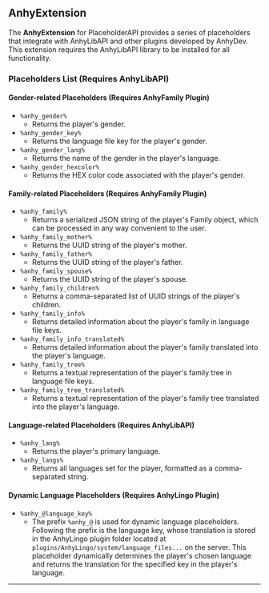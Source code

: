 ## AnhyExtension

The **AnhyExtension** for PlaceholderAPI provides a series of placeholders that integrate with AnhyLibAPI and other plugins developed by AnhyDev. This extension requires the AnhyLibAPI library to be installed for all functionality.

### Placeholders List (Requires AnhyLibAPI)

#### Gender-related Placeholders (Requires AnhyFamily Plugin)

- `%anhy_gender%`
  - Returns the player's gender.
- `%anhy_gender_key%`
  - Returns the language file key for the player's gender.
- `%anhy_gender_lang%`
  - Returns the name of the gender in the player's language.
- `%anhy_gender_hexcolor%`
  - Returns the HEX color code associated with the player's gender.

#### Family-related Placeholders (Requires AnhyFamily Plugin)

- `%anhy_family%`
  - Returns a serialized JSON string of the player's Family object, which can be processed in any way convenient to the user.
- `%anhy_family_mother%`
  - Returns the UUID string of the player's mother.
- `%anhy_family_father%`
  - Returns the UUID string of the player's father.
- `%anhy_family_spouse%`
  - Returns the UUID string of the player's spouse.
- `%anhy_family_children%`
  - Returns a comma-separated list of UUID strings of the player's children.
- `%anhy_family_info%`
  - Returns detailed information about the player's family in language file keys.
- `%anhy_family_info_translated%`
  - Returns detailed information about the player's family translated into the player's language.
- `%anhy_family_tree%`
  - Returns a textual representation of the player's family tree in language file keys.
- `%anhy_family_tree_translated%`
  - Returns a textual representation of the player's family tree translated into the player's language.

#### Language-related Placeholders (Requires AnhyLibAPI)

- `%anhy_lang%`
  - Returns the player's primary language.
- `%anhy_langs%`
  - Returns all languages set for the player, formatted as a comma-separated string.

#### Dynamic Language Placeholders (Requires AnhyLingo Plugin)

- `%anhy_@language_key%`
  - The prefix `%anhy_@` is used for dynamic language placeholders. Following the prefix is the language key, whose translation is stored in the AnhyLingo plugin folder located at `plugins/AnhyLingo/system/language_files...` on the server. This placeholder dynamically determines the player's chosen language and returns the translation for the specified key in the player's language.

---